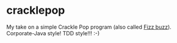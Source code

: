 # cracklepop

My take on a simple Crackle Pop program (also called [Fizz buzz](https://en.wikipedia.org/wiki/Fizz_buzz)). 
Corporate-Java style!
TDD style!!!
:-)
